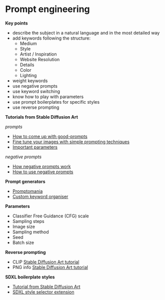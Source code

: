 # Prompt engineering

**Key points**

- describe the subject in a natural language and in the most detailed way
- add keywords following the structure:
    - Medium
    - Style
    - Artist / Inspiration
    - Website	Resolution
    - Details
    - Color
    - Lighting
- weight keywords
- use negative prompts
- use keyword switching
- know how to play with parameters
- use prompt boilerplates for specific styles
- use reverse prompting

**Tutorials from Stable Diffusion Art**

_prompts_

- [How to come up with good-prompts](https://stable-diffusion-art.com/how-to-come-up-with-good-prompts-for-ai-image-generation/)
- [Fine tune your images with simple prompting techniques](https://stable-diffusion-art.com/fine-tune-your-ai-images-with-these-simple-prompting-techniques/)
- [Important parameters](https://stable-diffusion-art.com/know-these-important-parameters-for-stunning-ai-images/)

_negative prompts_

- [How negative prompts work](https://stable-diffusion-art.com/how-negative-prompt-work/)
- [How to use negative prompts](https://stable-diffusion-art.com/how-to-use-negative-prompts/)

**Prompt generators**

- [Promptomania](https://promptomania.com/stable-diffusion-prompt-builder/)
- [Custom keyword organiser](https://docs.google.com/spreadsheets/d/1w953xYyb_6HoUXF_SiLdPkpA_IljhAjN31z6pnjKh1s/edit?usp=sharing)

**Parameters**

- Classifier Free Guidance (CFG) scale
- Sampling steps
- Image size
- Sampling method
- Seed
- Batch size

**Reverse prompting**
- CLIP  [Stable Diffusion Art tutorial](https://stable-diffusion-art.com/automatic1111/#Get_prompt_from_an_image)
- PNG info [Stable Diffusion Art tutorial](https://stable-diffusion-art.com/automatic1111/#PNG_Info)

**SDXL boilerplate styles**

- [Tutorial from Stable Diffusion Art](https://stable-diffusion-art.com/sdxl-styles/)
- [SDXL style selector extension](https://github.com/ahgsql/StyleSelectorXL)
